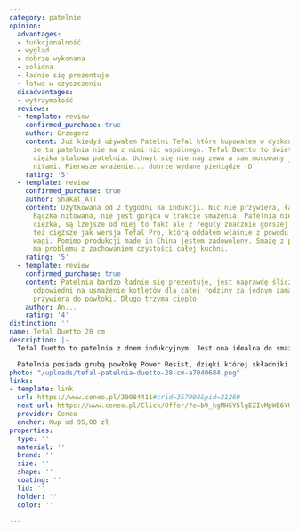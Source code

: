 ```yaml
---
category: patelnie
opinion:
  advantages:
  - funkcjonalność
  - wygląd
  - dobrze wykonana
  - solidna
  - ładnie się prezentuje
  - łatwa w czyszczeniu
  disadvantages:
  - wytrzymałość
  reviews:
  - template: review
    confirmed_purchase: true
    author: Grzegorz
    content: Już kiedyś używałem Patelni Tefal które kupowałem w dyskontach i napisze
      że ta patelnia nie ma z nimi nic wspólnego. Tefal Duetto to świetnie wykonana,
      ciężka stalowa patelnia. Uchwyt się nie nagrzewa a sam mocowany jest solidnymi
      nitami. Pierwsze wrażenie... dobrze wydane pieniądze :D
    rating: '5'
  - template: review
    confirmed_purchase: true
    author: Shakal_ATT
    content: Użytkowana od 2 tygodni na indukcji. Nic nie przywiera, łatwo się myje.
      Rączka nitowana, nie jest gorąca w trakcie smażenia. Patelnia nie jest bardzo
      ciężka, są lżejsze od niej to fakt ale z reguły znacznie gorszej jakości, są
      też cięższe jak wersja Tefal Pro, którą oddałem właśnie z powodu zbyt dużej
      wagi. Pomimo produkcji made in China jestem zadowolony. Smażę z pokrywką i nie
      ma problemu z zachowaniem czystości całej kuchni.
    rating: '5'
  - template: review
    confirmed_purchase: true
    content: Patelnia bardzo ładnie się prezentuje, jest naprawdę śliczna. Rozmiar
      odpowiedni na usmażenie kotletów dla całej rodziny za jednym zamachem. Nic nie
      przywiera do powłoki. Długo trzyma ciepło
    author: An...
    rating: '4'
distinction: ''
name: Tefal Duetto 28 cm
description: |-
  Tefal Duetto to patelnia z dnem indukcyjnym. Jest ona idealna do smażenia dań na głębokim tłuszczu. Została wyposażona w nieprzywierającą powłokę ceramiczną Power Resist. Umieszczony w naczyniu wskaźnik nagrzania stanowi praktyczne rozwiązanie, czyniąc produkt intuicyjnym i prostym w obsłudze - nawet dla laików świata kulinarnego.

  Patelnia posiada grubą powłokę Power Resist, dzięki której składniki nie przywierają do jej powierzchni podczas gotowania. To sprawia, że możliwe jest podgrzewanie i smażenie potraw bez konieczności użycia tłuszczu. Na środku naczynia producent umieścił wskaźnik Thermo-Spot pozwalający precyzyjnie określić optymalną temperaturę smażenia dla każdej potrawy. Patelnia Duetto dedykowana jest użytkownikom korzystającym na co dzień z kuchenki indukcyjnej. Grube dno indukcyjne patelni jest odporne na wszelkie odkształcenia pod wpływem wysokiej temperatury. Wyprofilowana rączka pozwala natomiast na komfortowe trzymanie naczynia bez ryzyka poparzenia.
photo: "/uploads/tefal-patelnia-duetto-28-cm-a7040684.png"
links:
- template: link
  url: https://www.ceneo.pl/39084411#crid=357908&pid=21269
  next-url: https://www.ceneo.pl/Click/Offer/?e=b9_kgMHSY5lgEZIvMpWE6YU_3C6AbA__5nsheMym45S71BvlvJESEK8uEz1sYopie2OLQjRHFFGYIU_KRao0hQ24gWlwP3CcqyT1hhti1rnEVNyNLdIYB_QXI4NLLnNbj1fM5SjC_6mlUEzCWQUN3aVQTMJZBQ3dDurybeyDH4CGHdAzR_ZjwKVQTMJZBQ3dpVBMwlkFDd2kR87OLXBP69_VyWnkN6nq-c57PzuTIp1mVewjWgO49bMYx8g8tVS64SInlFUxmeC6VHModt4i0eKPMspTF0KYXwypyM0x0ICxJUhSY_S67SEmREHT-jURPInmIYhwXZg=&a=2&rc=notset
  provider: Ceneo
  anchor: Kup od 95,00 zł
properties:
  type: ''
  material: ''
  brand: ''
  size: ''
  shape: ''
  coating: ''
  lid: ''
  holder: ''
  color: ''

---
```

